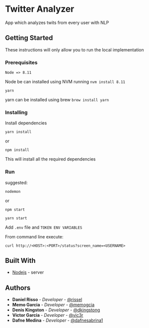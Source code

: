 # Twitter Analyzer

App which analyzes twits from every user with NLP

## Getting Started

These instructions will only allow you to run the local implementation

### Prerequisites
```
Node => 8.11
```
Node be can installed using NVM running 
`nvm install 8.11`

```
yarn
```

yarn can be installed using brew
`brew install yarn`


### Installing
Install dependencies

```
yarn install
```
or 
```
npm install
```

This will install all the required dependencies
### Run
suggested:
```
nodemon
```
or
```
npm start
```
```
yarn start
```

Add `.env` file and `TOKEN ENV VARIABLES`

From command line execute:

`curl http://<HOST>:<PORT>/status?screen_name=<USERNAME>`


## Built With

* [Nodejs](https://nodejs.org/en/) - server

## Authors

* **Daniel Risso** - *Developer* - [@rissel](https://github.com/rissel)
* **Memo Garcia** - *Developer* - [@memogcia](https://github.com/Memogcia)
* **Denis Kingston** - *Developer* - [@dkingstong](https://github.com/dkingstong)
* **Victor Garcia** - *Developer* - [@vic3r](https://github.com/vic3r)
* **Dafne Medina** - *Developer* - [@dafnesabrina1](https://github.com/dafnesabrina1)
